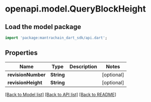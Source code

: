 # openapi.model.QueryBlockHeight

## Load the model package
```dart
import 'package:mantrachain_dart_sdk/api.dart';
```

## Properties
Name | Type | Description | Notes
------------ | ------------- | ------------- | -------------
**revisionNumber** | **String** |  | [optional] 
**revisionHeight** | **String** |  | [optional] 

[[Back to Model list]](../README.md#documentation-for-models) [[Back to API list]](../README.md#documentation-for-api-endpoints) [[Back to README]](../README.md)


